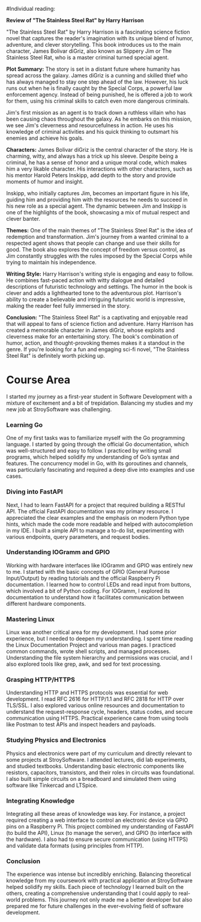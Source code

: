 #Individual reading:

**Review of "The Stainless Steel Rat" by Harry Harrison**

"The Stainless Steel Rat" by Harry Harrison is a fascinating science fiction novel that captures the reader's imagination with its unique blend of humor, adventure, and clever storytelling. This book introduces us to the main character, James Bolivar diGriz, also known as Slippery Jim or The Stainless Steel Rat, who is a master criminal turned special agent.

**Plot Summary:**
The story is set in a distant future where humanity has spread across the galaxy. James diGriz is a cunning and skilled thief who has always managed to stay one step ahead of the law. However, his luck runs out when he is finally caught by the Special Corps, a powerful law enforcement agency. Instead of being punished, he is offered a job to work for them, using his criminal skills to catch even more dangerous criminals.

Jim's first mission as an agent is to track down a ruthless villain who has been causing chaos throughout the galaxy. As he embarks on this mission, we see Jim's cleverness and resourcefulness in action. He uses his knowledge of criminal activities and his quick thinking to outsmart his enemies and achieve his goals.

**Characters:**
James Bolivar diGriz is the central character of the story. He is charming, witty, and always has a trick up his sleeve. Despite being a criminal, he has a sense of honor and a unique moral code, which makes him a very likable character. His interactions with other characters, such as his mentor Harold Peters Inskipp, add depth to the story and provide moments of humor and insight.

Inskipp, who initially captures Jim, becomes an important figure in his life, guiding him and providing him with the resources he needs to succeed in his new role as a special agent. The dynamic between Jim and Inskipp is one of the highlights of the book, showcasing a mix of mutual respect and clever banter.

**Themes:**
One of the main themes of "The Stainless Steel Rat" is the idea of redemption and transformation. Jim's journey from a wanted criminal to a respected agent shows that people can change and use their skills for good. The book also explores the concept of freedom versus control, as Jim constantly struggles with the rules imposed by the Special Corps while trying to maintain his independence.

**Writing Style:**
Harry Harrison's writing style is engaging and easy to follow. He combines fast-paced action with witty dialogue and detailed descriptions of futuristic technology and settings. The humor in the book is clever and adds a lighthearted tone to the adventurous plot. Harrison's ability to create a believable and intriguing futuristic world is impressive, making the reader feel fully immersed in the story.

**Conclusion:**
"The Stainless Steel Rat" is a captivating and enjoyable read that will appeal to fans of science fiction and adventure. Harry Harrison has created a memorable character in James diGriz, whose exploits and cleverness make for an entertaining story. The book's combination of humor, action, and thought-provoking themes makes it a standout in the genre. If you're looking for a fun and engaging sci-fi novel, "The Stainless Steel Rat" is definitely worth picking up.

# Course Area

I started my journey as a first-year student in Software Development with a mixture of excitement and a bit of trepidation. Balancing my studies and my new job at StroySoftware was challenging.

### Learning Go

One of my first tasks was to familiarize myself with the Go programming language. I started by going through the official Go documentation, which was well-structured and easy to follow. I practiced by writing small programs, which helped solidify my understanding of Go’s syntax and features. The concurrency model in Go, with its goroutines and channels, was particularly fascinating and required a deep dive into examples and use cases.

### Diving into FastAPI

Next, I had to learn FastAPI for a project that required building a RESTful API. The official FastAPI documentation was my primary resource. I appreciated the clear examples and the emphasis on modern Python type hints, which made the code more readable and helped with autocompletion in my IDE. I built a simple API to manage a to-do list, experimenting with various endpoints, query parameters, and request bodies.

### Understanding IOGramm and GPIO

Working with hardware interfaces like IOGramm and GPIO was entirely new to me. I started with the basic concepts of GPIO (General Purpose Input/Output) by reading tutorials and the official Raspberry Pi documentation. I learned how to control LEDs and read input from buttons, which involved a bit of Python coding. For IOGramm, I explored its documentation to understand how it facilitates communication between different hardware components.

### Mastering Linux

Linux was another critical area for my development. I had some prior experience, but I needed to deepen my understanding. I spent time reading the Linux Documentation Project and various man pages. I practiced common commands, wrote shell scripts, and managed processes. Understanding the file system hierarchy and permissions was crucial, and I also explored tools like grep, awk, and sed for text processing.

### Grasping HTTP/HTTPS

Understanding HTTP and HTTPS protocols was essential for web development. I read RFC 2616 for HTTP/1.1 and RFC 2818 for HTTP over TLS/SSL. I also explored various online resources and documentation to understand the request-response cycle, headers, status codes, and secure communication using HTTPS. Practical experience came from using tools like Postman to test APIs and inspect headers and payloads.

### Studying Physics and Electronics

Physics and electronics were part of my curriculum and directly relevant to some projects at StroySoftware. I attended lectures, did lab experiments, and studied textbooks. Understanding basic electronic components like resistors, capacitors, transistors, and their roles in circuits was foundational. I also built simple circuits on a breadboard and simulated them using software like Tinkercad and LTSpice.

### Integrating Knowledge

Integrating all these areas of knowledge was key. For instance, a project required creating a web interface to control an electronic device via GPIO pins on a Raspberry Pi. This project combined my understanding of FastAPI (to build the API), Linux (to manage the server), and GPIO (to interface with the hardware). I also had to ensure secure communication (using HTTPS) and validate data formats (using principles from HTTP).

### Conclusion

The experience was intense but incredibly enriching. Balancing theoretical knowledge from my coursework with practical application at StroySoftware helped solidify my skills. Each piece of technology I learned built on the others, creating a comprehensive understanding that I could apply to real-world problems. This journey not only made me a better developer but also prepared me for future challenges in the ever-evolving field of software development.
